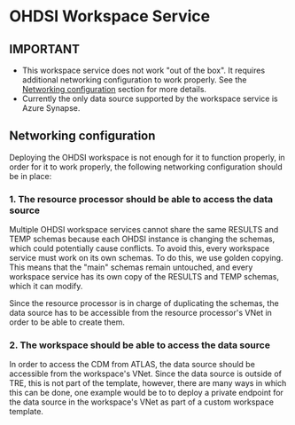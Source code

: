 # OHDSI Workspace Service

## IMPORTANT
- This workspace service does not work "out of the box". It requires additional networking configuration to work properly. See the [Networking configuration](#networking-configuration) section for more details.
- Currently the only data source supported by the workspace service is Azure Synapse.

## Networking configuration
Deploying the OHDSI workspace is not enough for it to function properly, in order for it to work properly, the following networking configuration should be in place:

### 1. The resource processor should be able to access the data source
Multiple OHDSI workspace services cannot share the same RESULTS and TEMP schemas because each OHDSI instance is changing the schemas, which could potentially cause conflicts.
To avoid this, every workspace service must work on its own schemas. To do this, we use golden copying.
This means that the "main" schemas remain untouched, and every workspace service has its own copy of the RESULTS and TEMP schemas, which it can modify.

Since the resource processor is in charge of duplicating the schemas, the data source has to be accessible from the resource processor's VNet in order to be able to create them.

### 2. The workspace should be able to access the data source
In order to access the CDM from ATLAS, the data source should be accessible from the workspace's VNet.
Since the data source is outside of TRE, this is not part of the template, however, there are many ways in which this can be done,
one example would be to to deploy a private endpoint for the data source in the workspace's VNet as part of a custom workspace template.
